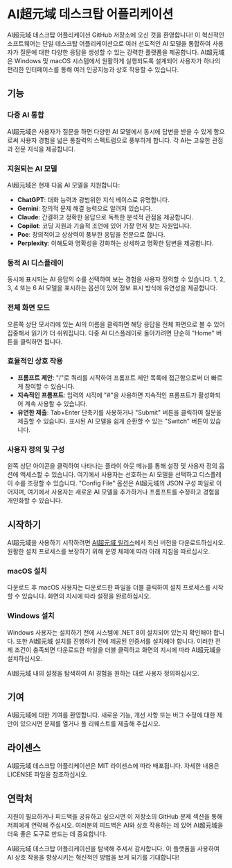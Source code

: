 # AI超元域 데스크탑 어플리케이션

AI超元域 데스크탑 어플리케이션 GitHub 저장소에 오신 것을 환영합니다! 이 혁신적인 소프트웨어는 단일 데스크탑 어플리케이션으로 여러 선도적인 AI 모델을 통합하여 사용자가 질문에 대한 다양한 응답을 생성할 수 있는 강력한 플랫폼을 제공합니다. AI超元域은 Windows 및 macOS 시스템에서 원활하게 실행되도록 설계되어 사용자가 하나의 편리한 인터페이스를 통해 여러 인공지능과 상호 작용할 수 있습니다.

## 기능

### 다중 AI 통합
AI超元域은 사용자가 질문을 하면 다양한 AI 모델에서 동시에 답변을 받을 수 있게 함으로써 사용자 경험을 넓은 통찰력의 스펙트럼으로 풍부하게 합니다. 각 AI는 고유한 관점과 전문 지식을 제공합니다.

### 지원되는 AI 모델
AI超元域은 현재 다음 AI 모델을 지원합니다:
- **ChatGPT**: 대화 능력과 광범위한 지식 베이스로 유명합니다.
- **Gemini**: 창의적 문제 해결 능력으로 알려져 있습니다.
- **Claude**: 간결하고 정확한 응답으로 독특한 분석적 관점을 제공합니다.
- **Copilot**: 코딩 지원과 기술적 조언에 있어 가장 먼저 찾는 자원입니다.
- **Poe**: 창의적이고 상상력이 풍부한 응답을 전문으로 합니다.
- **Perplexity**: 이해도와 명확성을 강화하는 상세하고 명확한 답변을 제공합니다.

### 동적 AI 디스플레이
동시에 표시되는 AI 응답의 수를 선택하여 보는 경험을 사용자 정의할 수 있습니다. 1, 2, 3, 4 또는 6 AI 모델을 표시하는 옵션이 있어 정보 표시 방식에 유연성을 제공합니다.

### 전체 화면 모드
오른쪽 상단 모서리에 있는 AI의 이름을 클릭하면 해당 응답을 전체 화면으로 볼 수 있어 집중해서 읽기가 더 쉬워집니다. 다중 AI 디스플레이로 돌아가려면 단순히 "Home" 버튼을 클릭하면 됩니다.

### 효율적인 상호 작용
- **프롬프트 제안**: "/"로 쿼리를 시작하여 프롬프트 제안 목록에 접근함으로써 더 빠르게 참여할 수 있습니다.
- **지속적인 프롬프트**: 입력의 시작에 "#"을 사용하면 지속적인 프롬프트가 활성화되어 계속 사용할 수 있습니다.
- **유연한 제출**: Tab+Enter 단축키를 사용하거나 "Submit" 버튼을 클릭하여 질문을 제출할 수 있습니다. 표시된 AI 모델을 쉽게 순환할 수 있는 "Switch" 버튼이 있습니다.

### 사용자 정의 및 구성
왼쪽 상단 아이콘을 클릭하여 나타나는 플라이 아웃 메뉴를 통해 설정 및 사용자 정의 옵션에 액세스할 수 있습니다. 여기에서 사용자는 선호하는 AI 모델을 선택하고 디스플레이 수를 조정할 수 있습니다. "Config File" 옵션은 AI超元域의 JSON 구성 파일로 이어지며, 여기에서 사용자는 새로운 AI 모델을 추가하거나 프롬프트를 수정하고 경험을 개인화할 수 있습니다.

## 시작하기

AI超元域을 사용하기 시작하려면 [AI超元域 릴리스](https://github.com/win4r/AISuperDomain/releases)에서 최신 버전을 다운로드하십시오. 원활한 설치 프로세스를 보장하기 위해 운영 체제에 따라 아래 지침을 따르십시오.

### macOS 설치
다운로드 후 macOS 사용자는 다운로드한 파일을 더블 클릭하여 설치 프로세스를 시작할 수 있습니다. 화면의 지시에 따라 설정을 완료하십시오.

### Windows 설치
Windows 사용자는 설치하기 전에 시스템에 .NET 8이 설치되어 있는지 확인해야 합니다. 또한 AI超元域 설치를 진행하기 전에 제공된 인증서를 설치해야 합니다. 이러한 전제 조건이 충족되면 다운로드한 파일을 더블 클릭하고 화면의 지시에 따라 AI超元域을 설치하십시오.

AI超元域 내의 설정을 탐색하여 AI 경험을 원하는 대로 사용자 정의하십시오.

## 기여

AI超元域에 대한 기여를 환영합니다. 새로운 기능, 개선 사항 또는 버그 수정에 대한 제안이 있으시면 문제를 열거나 풀 리퀘스트를 제출해 주십시오.

## 라이센스

AI超元域 데스크탑 어플리케이션은 MIT 라이센스에 따라 배포됩니다. 자세한 내용은 LICENSE 파일을 참조하십시오.

## 연락처

지원이 필요하거나 피드백을 공유하고 싶으시면 이 저장소의 GitHub 문제 섹션을 통해 저희에게 연락해 주십시오. 여러분의 피드백은 AI와 상호 작용하는 데 있어 AI超元域을 더욱 좋은 도구로 만드는 데 중요합니다.

AI超元域 데스크탑 어플리케이션을 탐색해 주셔서 감사합니다. 이 플랫폼을 사용하여 AI 상호 작용을 향상시키는 혁신적인 방법을 보게 되기를 기대합니다!
